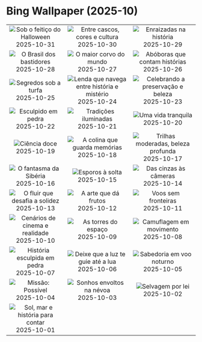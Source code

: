 # Bing Wallpaper (2025-10)

|  |  |  |
|:---:|:---:|:---:|
| ![](https://www.bing.com/th?id=OHR.BranCastle_PT-BR1477730083_400x240.jpg "Sob o feitiço do Halloween") 2025-10-31 | ![](https://www.bing.com/th?id=OHR.PushkarFair_PT-BR6477108877_400x240.jpg "Entre cascos, cores e cultura") 2025-10-30 | ![](https://www.bing.com/th?id=OHR.FanalForest_PT-BR7092033197_400x240.jpg "Enraizadas na história") 2025-10-29 |
| ![](https://www.bing.com/th?id=OHR.PublicServ_PT-BR4483210857_400x240.jpg "O Brasil dos bastidores") 2025-10-28 | ![](https://www.bing.com/th?id=OHR.AfricanRaven_PT-BR7550569316_400x240.jpg "O maior corvo do mundo") 2025-10-27 | ![](https://www.bing.com/th?id=OHR.PumpkinFarm_PT-BR8901400722_400x240.jpg "Abóboras que contam histórias") 2025-10-26 |
| ![](https://www.bing.com/th?id=OHR.MartimoaapaFinland_PT-BR1421304664_400x240.jpg "Segredos sob a turfa") 2025-10-25 | ![](https://www.bing.com/th?id=OHR.QueenMary_PT-BR2038443007_400x240.jpg "Lenda que navega entre história e mistério") 2025-10-24 | ![](https://www.bing.com/th?id=OHR.PondCave_PT-BR4920189612_400x240.jpg "Celebrando a preservação e beleza") 2025-10-23 |
| ![](https://www.bing.com/th?id=OHR.BulgariaRocks_PT-BR2901045290_400x240.jpg "Esculpido em pedra") 2025-10-22 | ![](https://www.bing.com/th?id=OHR.DiyaDiwali_PT-BR8948421877_400x240.jpg "Tradições iluminadas") 2025-10-21 | ![](https://www.bing.com/th?id=OHR.HoffmansSloth_PT-BR5106074004_400x240.jpg "Uma vida tranquila") 2025-10-20 |
| ![](https://www.bing.com/th?id=OHR.AppleHarvest_PT-BR5524058975_400x240.jpg "Ciência doce") 2025-10-19 | ![](https://www.bing.com/th?id=OHR.SilburyHill_PT-BR5871845476_400x240.jpg "A colina que guarda memórias") 2025-10-18 | ![](https://www.bing.com/th?id=OHR.RockRiverFalls_PT-BR6243828889_400x240.jpg "Trilhas moderadas, beleza profunda") 2025-10-17 |
| ![](https://www.bing.com/th?id=OHR.SiberianLynx_PT-BR2004015502_400x240.jpg "O fantasma da Sibéria") 2025-10-16 | ![](https://www.bing.com/th?id=OHR.AmethystLaccaria_PT-BR2131819157_400x240.jpg "Esporos à solta") 2025-10-15 | ![](https://www.bing.com/th?id=OHR.OiaSantorini_PT-BR4517893806_400x240.jpg "Das cinzas às câmeras") 2025-10-14 |
| ![](https://www.bing.com/th?id=OHR.HinterseeWaterfall_PT-BR2829623135_400x240.jpg "O fluir que desafia a solidez") 2025-10-13 | ![](https://www.bing.com/th?id=OHR.DiaCriancas_PT-BR4646526292_400x240.jpg "A arte que dá frutos") 2025-10-12 | ![](https://www.bing.com/th?id=OHR.WoodDuckHen_PT-BR4872632595_400x240.jpg "Voos sem fronteiras") 2025-10-11 |
| ![](https://www.bing.com/th?id=OHR.MonurikiFiji_PT-BR5100753810_400x240.jpg "Cenários de cinema e realidade") 2025-10-10 | ![](https://www.bing.com/th?id=OHR.WebbPillars_PT-BR6044828934_400x240.jpg "As torres do espaço") 2025-10-09 | ![](https://www.bing.com/th?id=OHR.OctopusCyanea_PT-BR6333276319_400x240.jpg "Camuflagem em movimento") 2025-10-08 |
| ![](https://www.bing.com/th?id=OHR.SaoMiguel_PT-BR6587333283_400x240.jpg "História esculpida em pedra") 2025-10-07 | ![](https://www.bing.com/th?id=OHR.AnshunBridge_PT-BR6404226352_400x240.jpg "Deixe que a luz te guie até a lua") 2025-10-06 | ![](https://www.bing.com/th?id=OHR.TeacherOwl_PT-BR6486384324_400x240.jpg "Sabedoria em voo noturno") 2025-10-05 |
| ![](https://www.bing.com/th?id=OHR.DragonEndeavour_PT-BR6949241146_400x240.jpg "Missão: Possível") 2025-10-04 | ![](https://www.bing.com/th?id=OHR.SkyeHeather_PT-BR7113823627_400x240.jpg "Sonhos envoltos na névoa") 2025-10-03 | ![](https://www.bing.com/th?id=OHR.OxbowBend_PT-BR2338383870_400x240.jpg "Selvagem por lei") 2025-10-02 |
| ![](https://www.bing.com/th?id=OHR.PraiaPortoGalinhas_PT-BR2218477838_400x240.jpg "Sol, mar e história para contar") 2025-10-01 |  |  |
